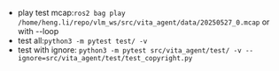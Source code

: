 - play test mcap:`ros2 bag play /home/heng.li/repo/vlm_ws/src/vita_agent/data/20250527_0.mcap` 
or with --loop
- test all:`python3 -m pytest test/ -v`
- test with ignore: `python3 -m pytest src/vita_agent/test/ -v --ignore=src/vita_agent/test/test_copyright.py`